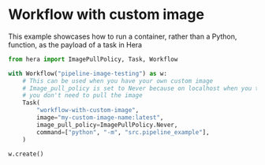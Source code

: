 # Workflow with custom image

This example showcases how to run a container, rather than a Python, function, as the payload of a task in Hera

```python
from hera import ImagePullPolicy, Task, Workflow

with Workflow("pipeline-image-testing") as w:
    # This can be used when you have your own custom image
    # Image_pull_policy is set to Never because on localhost when you test
    # you don't need to pull the image
    Task(
        "workflow-with-custom-image",
        image="my-custom-image-name:latest",
        image_pull_policy=ImagePullPolicy.Never,
        command=["python", "-m", "src.pipeline_example"],
    )

w.create()
```